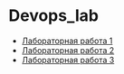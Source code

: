 # Devops_lab
- [Лабораторная работа 1](./lab_1/README.md)
- [Лабораторная работа 2](./lab_2/README.md)
- [Лабораторная работа 3](./lab-3/README.md)

